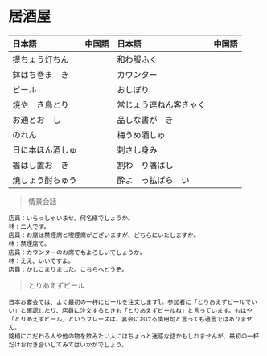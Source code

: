 # 居酒屋

|日本語                            | 中国語 | 日本語                                | 中国語 |
| :-------------------------------- | :----- | :------------------------------------ | :----- |
| <ruby>提ちょう灯ちん</ruby>           |        | <ruby>和わ服ふく</ruby>                   |        |
| <ruby>鉢はち巻ま　き</ruby>           |        | <ruby>カウンター</ruby>                   |        |
| <ruby>ビール</ruby>           |        | <ruby>おしぼり</ruby>                   |        |
| <ruby>焼や　き鳥とり</ruby>           |        | <ruby>常じょう連ねん客きゃく</ruby>                   |        |
| <ruby>お通とお　し</ruby>           |        | <ruby>品しな書が　き</ruby>                   |        |
| <ruby>のれん</ruby>           |        | <ruby>梅うめ酒しゅ</ruby>                   |        |
| <ruby>日に本ほん酒しゅ</ruby>           |        | <ruby>刺さし身み</ruby>                   |        |
| <ruby>箸はし置お　き</ruby>           |        | <ruby>割わ　り箸ばし</ruby>                   |        |
| <ruby>焼しょう酎ちゅう</ruby>           |        | <ruby>酔よ　っ払ぱら　い</ruby>                   |        |

> 情景会話

```text
店員：いらっしゃいませ。何名様でしょうか。
林：二人です。
店員：お席は禁煙席と喫煙席がございますが、どちらにいたしますか。
林：禁煙席で。
店員：カウンターのお席でもよろしいでしょうか。
林：ええ、いいですよ。
店員：かしこまりました。こちらへどうぞ。
```

> とりあえずビール

```text
日本お宴会では、よく最初の一杯にビールを注文しますl。参加者に「とりあえずビールでいい」と確認したり、店員に注文するときも「とりあえずビールね」と言っています。もはや「とりあえずビール」というフレーズは、宴会における慣用句と言っても過言ではありません。
銘柄にこだわる人や他の物を飲みたい人にはちょっと迷惑な話かもしれませんが、最初の一杯だけお付き合いしてみてはいかがでしょう。
```
